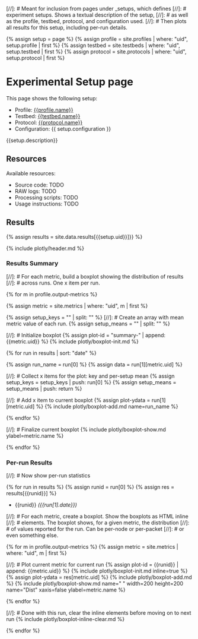 [//]: # Meant for inclusion from pages under \_setups, which defines
[//]: # experiment setups. Shows a textual description of the setup,
[//]: # as well as the profile, testbed, protocol, and configuration used.
[//]: # Then plots all results for this setup, including per-run details.

{% assign setup = page %}
{% assign profile = site.profiles | where: "uid", setup.profile | first %}
{% assign testbed = site.testbeds | where: "uid", setup.testbed | first %}
{% assign protocol = site.protocols | where: "uid", setup.protocol | first %}

# Experimental Setup page

This page shows the following setup:
* Profile: [{{profile.name}}](/profiles/{{profile.uid}})
* Testbed: [{{testbed.name}}](/testbeds/{{testbed.uid}})
* Protocol: [{{protocol.name}}](/protocols/{{protocol.uid}})
* Configuration: {{ setup.configuration }}

{{setup.description}}

## Resources

Available resources:
* Source code: TODO
* RAW logs: TODO
* Processing scripts: TODO
* Usage instructions: TODO

## Results

{% assign results = site.data.results[{{setup.uid}}]}} %}

{% include plotly/header.md %}

### Results Summary

[//]: # For each metric, build a boxplot showing the distribution of results
[//]: # across runs. One x item per run.

{% for m in profile.output-metrics %}

{% assign metric = site.metrics | where: "uid", m | first %}

{% assign setup_keys = "" | split: "" %}
[//]: # Create an array with mean metric value of each run.
{% assign setup_means = "" | split: "" %}

[//]: # Initialize boxplot
{% assign plot-id  = "summary-" | append: {{metric.uid}} %}
{% include plotly/boxplot-init.md %}

{% for run in results | sort: "date" %}

{% assign run_name = run[0] %}
{% assign data = run[1][metric.uid] %}

[//]: # Collect x items for the plot: key and per-setup mean
{% assign setup_keys = setup_keys | push: run[0] %}
{% assign setup_means = setup_means | push: return %}

[//]: # Add x item to current boxplot
{% assign plot-ydata = run[1][metric.uid] %}
{% include plotly/boxplot-add.md name=run_name %}

{% endfor %}

[//]: # Finalize current boxplot
{% include plotly/boxplot-show.md ylabel=metric.name %}

{% endfor %}

### Per-run Results

[//]: # Now show per-run statistics

{% for run in results %}
{% assign runid = run[0] %}
{% assign res = results[{{runid}}] %}

* {{runid}} *({{run[1].date}})*

[//]: # For each metric, create a boxplot. Show the boxplots as HTML inline
[//]: # elements. The boxplot shows, for a given metric, the distribution
[//]: # of values reported for the run. Can be per-node or per-packet
[//]: # or even something else.

{% for m in profile.output-metrics %}
{% assign metric = site.metrics | where: "uid", m | first %}

[//]: # Plot current metric for current run
{% assign plot-id = {{runid}} | append: {{metric.uid}} %}
{% include plotly/boxplot-init.md inline=true %}
{% assign plot-ydata = res[metric.uid] %}
{% include plotly/boxplot-add.md %}
{% include plotly/boxplot-show.md name=" " width=200 height=200 name="Dist" xaxis=false ylabel=metric.name %}

{% endfor %}

[//]: # Done with this run, clear the inline elements before moving on to next run
{% include plotly/boxplot-inline-clear.md %}

{% endfor %}
